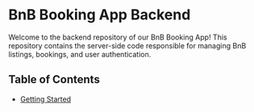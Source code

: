 # BnB Booking App Backend
Welcome to the backend repository of our BnB Booking App! This repository contains the server-side code responsible for managing BnB listings, bookings, and user authentication.

## Table of Contents
- [Getting Started](#getting-started)